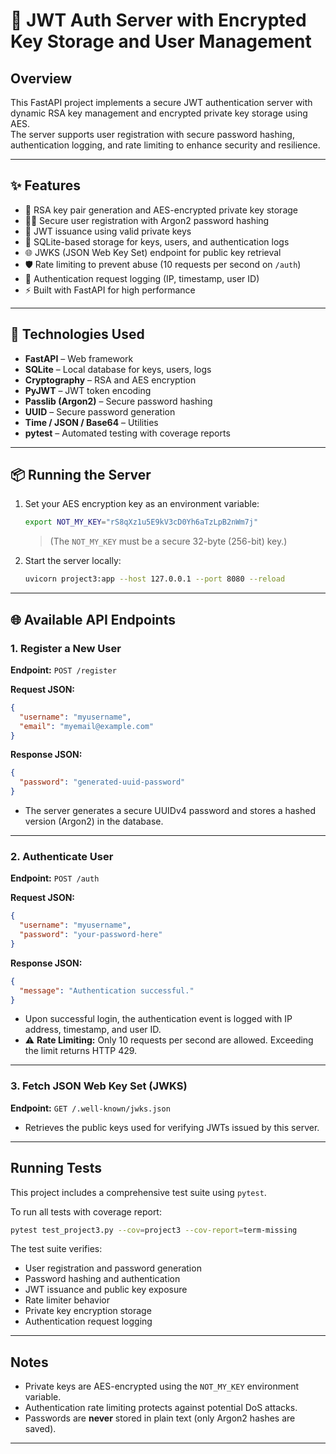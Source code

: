 # 🔐 JWT Auth Server with Encrypted Key Storage and User Management

## Overview

This FastAPI project implements a secure JWT authentication server with dynamic RSA key management and encrypted private key storage using AES.  
The server supports user registration with secure password hashing, authentication logging, and rate limiting to enhance security and resilience.

---

## ✨ Features

- 🔐 RSA key pair generation and AES-encrypted private key storage
- 🧑‍💻 Secure user registration with Argon2 password hashing
- 🔐 JWT issuance using valid private keys
- 🐂️ SQLite-based storage for keys, users, and authentication logs
- 🌐 JWKS (JSON Web Key Set) endpoint for public key retrieval
- 🛡️ Rate limiting to prevent abuse (10 requests per second on `/auth`)
- 📜 Authentication request logging (IP, timestamp, user ID)
- ⚡ Built with FastAPI for high performance

---

## 🚀 Technologies Used

- **FastAPI** – Web framework
- **SQLite** – Local database for keys, users, logs
- **Cryptography** – RSA and AES encryption
- **PyJWT** – JWT token encoding
- **Passlib (Argon2)** – Secure password hashing
- **UUID** – Secure password generation
- **Time / JSON / Base64** – Utilities
- **pytest** – Automated testing with coverage reports

---

## 📦 Running the Server

1. Set your AES encryption key as an environment variable:

   ```bash
   export NOT_MY_KEY="rS8qXz1u5E9kV3cD0Yh6aTzLpB2nWm7j"
   ```

   > (The `NOT_MY_KEY` must be a secure 32-byte (256-bit) key.)

2. Start the server locally:

   ```bash
   uvicorn project3:app --host 127.0.0.1 --port 8080 --reload
   ```

---

## 🌐 Available API Endpoints

### 1. Register a New User

**Endpoint:** `POST /register`

**Request JSON:**
```json
{
  "username": "myusername",
  "email": "myemail@example.com"
}
```

**Response JSON:**
```json
{
  "password": "generated-uuid-password"
}
```

- The server generates a secure UUIDv4 password and stores a hashed version (Argon2) in the database.

---

### 2. Authenticate User

**Endpoint:** `POST /auth`

**Request JSON:**
```json
{
  "username": "myusername",
  "password": "your-password-here"
}
```

**Response JSON:**
```json
{
  "message": "Authentication successful."
}
```

- Upon successful login, the authentication event is logged with IP address, timestamp, and user ID.
- ⚠️ **Rate Limiting:** Only 10 requests per second are allowed. Exceeding the limit returns HTTP 429.

---

### 3. Fetch JSON Web Key Set (JWKS)

**Endpoint:** `GET /.well-known/jwks.json`

- Retrieves the public keys used for verifying JWTs issued by this server.

---

## Running Tests

This project includes a comprehensive test suite using `pytest`.

To run all tests with coverage report:

```bash
pytest test_project3.py --cov=project3 --cov-report=term-missing
```

The test suite verifies:
- User registration and password generation
- Password hashing and authentication
- JWT issuance and public key exposure
- Rate limiter behavior
- Private key encryption storage
- Authentication request logging

---


##  Notes

- Private keys are AES-encrypted using the `NOT_MY_KEY` environment variable.
- Authentication rate limiting protects against potential DoS attacks.
- Passwords are **never** stored in plain text (only Argon2 hashes are saved).

---